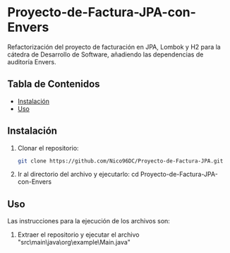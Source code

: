 # Proyecto-de-Factura-JPA-con-Envers
Refactorización del proyecto de facturación en JPA, Lombok y H2 para la cátedra de Desarrollo de Software, añadiendo las dependencias de auditoría Envers.

## Tabla de Contenidos

- [Instalación](#instalación)
- [Uso](#uso)

## Instalación
1. Clonar el repositorio:
   ```sh
   git clone https://github.com/Nico96DC/Proyecto-de-Factura-JPA.git
2. Ir al directorio del archivo y ejecutarlo:
   cd Proyecto-de-Factura-JPA-con-Envers

## Uso
Las instrucciones para la ejecución de los archivos son:

1. Extraer el repositorio y ejecutar el archivo "src\main\java\org\example\Main.java"
